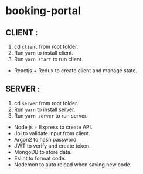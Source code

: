 # booking-portal

## CLIENT :
1. cd `client` from root folder.
2. Run `yarn` to install client.
3. Run `yarn start` to run client.

+ Reactjs + Redux to create client and manage state.


## SERVER :
1. cd `server` from root folder.
2. Run `yarn` to install server.
3. Run `yarn server` to run server.

+ Node js + Express to create API.
+ Joi to validate input from client.
+ Argon2 to hash password.
+ JWT to verify and create token.
+ MongoDB to store data.
+ Eslint to format code.
+ Nodemon to auto reload when saving new code.



